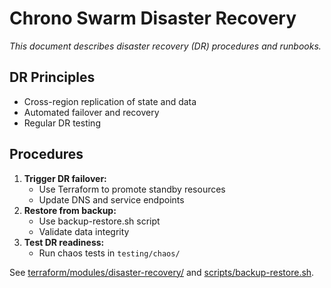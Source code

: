 # Chrono Swarm Disaster Recovery

_This document describes disaster recovery (DR) procedures and runbooks._

## DR Principles
- Cross-region replication of state and data
- Automated failover and recovery
- Regular DR testing

## Procedures
1. **Trigger DR failover:**
   - Use Terraform to promote standby resources
   - Update DNS and service endpoints
2. **Restore from backup:**
   - Use backup-restore.sh script
   - Validate data integrity
3. **Test DR readiness:**
   - Run chaos tests in `testing/chaos/`

See [terraform/modules/disaster-recovery/](../terraform/modules/disaster-recovery/) and [scripts/backup-restore.sh](../scripts/backup-restore.sh).
